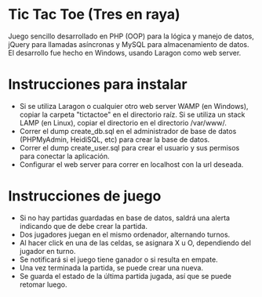 # Tic Tac Toe (Tres en raya)

Juego sencillo desarrollado en PHP (OOP) para la lógica y manejo de datos, jQuery para llamadas asíncronas y MySQL para almacenamiento de datos.
El desarrollo fue hecho en Windows, usando Laragon como web server.

# Instrucciones para instalar

- Si se utiliza Laragon o cualquier otro web server WAMP (en Windows), copiar la carpeta "tictactoe" en el directorio
raíz. Si se utiliza un stack LAMP (en Linux), copiar el directorio en el directorio /var/www/.
- Correr el dump create_db.sql en el administrador de base de datos (PHPMyAdmin, HeidiSQL, etc) para crear la base de datos.
- Correr el dump create_user.sql para crear el usuario y sus permisos para conectar la aplicación.
- Configurar el web server para correr en localhost con la url deseada.


# Instrucciones de juego

- Si no hay partidas guardadas en base de datos, saldrá una alerta indicando que de debe crear la partida.
- Dos jugadores juegan en el mismo ordenador, alternando turnos.
- Al hacer click en una de las celdas, se asignara X u O, dependiendo del jugador en turno.
- Se notificará si el juego tiene ganador o si resulta en empate.
- Una vez terminada la partida, se puede crear una nueva.
- Se guarda el estado de la última partida jugada, así que se puede retomar luego.

